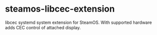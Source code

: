 # steamos-libcec-extension
libcec systemd system extension for SteamOS.  With supported hardware adds CEC control of attached display.
